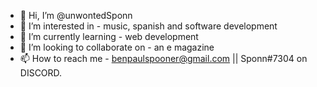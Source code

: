 - 👋 Hi, I’m @unwontedSponn
- 👀 I’m interested in - music, spanish and software development
- 🌱 I’m currently learning - web development
- 💞️ I’m looking to collaborate on - an e magazine
- 📫 How to reach me - benpaulspooner@gmail.com || Sponn#7304 on DISCORD.

<!---
unwontedSponn/unwontedSponn is a ✨ special ✨ repository because its `README.md` (this file) appears on your GitHub profile.
You can click the Preview link to take a look at your changes.
--->
